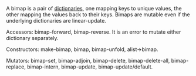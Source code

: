 A bimap is a pair of [dictionaries](Dictionaries.md), one mapping keys to unique values,
the other mapping the values back to their keys.  Bimaps are mutable even if the
underlying dictionaries are linear-update.

Accessors: bimap-forward, bimap-reverse.  It is an error to mutate either dictionary separately.

Constructors: make-bimap, bimap, bimap-unfold, alist->bimap.

Mutators:  bimap-set, bimap-adjoin, bimap-delete, bimap-delete-all, bimap-replace, bimap-intern,
bimap-update, bimap-update/default.